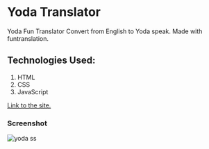 # Yoda Translator

Yoda Fun Translator Convert from English to Yoda speak. Made with funtranslation.

## Technologies Used:

1. HTML
2. CSS
3. JavaScript

[Link to the site.](https://yoda-translation-web-app.netlify.app/)

### Screenshot

![yoda ss](https://user-images.githubusercontent.com/119726264/211218948-5f4d0599-d7d4-47a3-80e9-aa2afc2db5f4.png)
